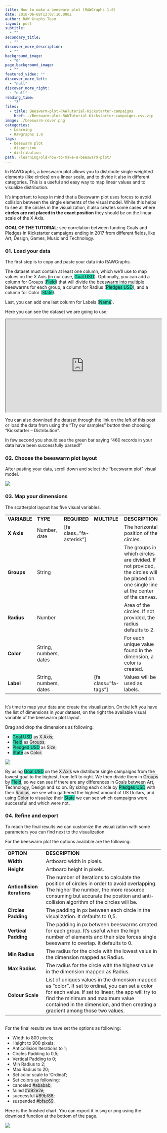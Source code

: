 ```yaml
---
title: How to make a beeswarm plot (RAWGraphs 1.0)
date: 2018-06-08T13:07:16.000Z
author: RAW Graphs Team
layout: post
subtitle:
  - ""
secondary_title:
  - ""
discover_more_description:
  - ""
background_image:
  - "0"
page_background_image:
  - ""
featured_video: ""
discover_more_left:
  - "null"
discover_more_right:
  - "null"
reading_time:
  - "3"
files:
  - title: Beeswarm-plot-RAWTutorial-Kickstarter-campaigns
    href: ./Beeswarm-plot-RAWTutorial-Kickstarter-campaigns.csv.zip
image: ./beeswarm-cover.png
categories:
  - Learning
  - Rawgraphs 1.0
tags:
  - beeswarm plot
  - dispersion
  - distribution
path: /learning/old-how-to-make-a-beeswarm-plot/
---
```


<span style="font-weight: 400;">In RAWGraphs, a beeswarm plot allows you to distribute single weighted elements (like circles) on a linear scale, and to divide it also in different categories. This is a useful and easy way to map linear values and to visualize distribution.</span>

It&#8217;s important to keep in mind that a Beeswarm plot uses forces to avoid collision between the single elements of the visual model. While this helps to see all the circles in the visualization, it also creates some cases where **circles are not placed in the exact position** they should be on the linear scale of the X Axis.

**GOAL OF THE TUTORIAL**: see correlation between funding Goals and Pledges in Kickstarter campaigns ending in 2017 from different fields, like Art, Design, Games, Music and Technology<span style="font-weight: 400;">.</span>

### 01. Load your data

<span style="font-weight: 400;">The first step is to copy and paste your data into RAWGraphs.</span>

<span style="font-weight: 400;">The dataset must contain at least one column, which we&#8217;ll use to map values on the X Axis (in our case, <span class="data-dimension" style="background-color: #2dd8b1;">Goal USD</span>). Optionally, you can add a column for Groups (<span class="data-dimension" style="background-color: #2dd8b1;">Field</span>) that will divide the beeswarm into multiple beeswarms for each group, a column for Radius (<span class="data-dimension" style="background-color: #2dd8b1;">Pledges USD</span>), and a column for Color (<span class="data-dimension" style="background-color: #2dd8b1;">State</span>).</span>

Last, you can add one last column for Labels (<span class="data-dimension" style="background-color: #2dd8b1;">Name</span>).

Here you can see the dataset we are going to use:

<iframe src="https://docs.google.com/spreadsheets/d/e/2PACX-1vQkhBKqfx6RkL-v6aBwazJu96nHQDoirRqgY4Jthy7yWQ20byXkB7mRkToAB4vhKDRvoTXHErNKYcDA/pubhtml?gid=77303400&amp;single=true&amp;widget=true&amp;headers=true" width="100%" height="300"><span data-mce-type="bookmark" style="display: inline-block; width: 0px; overflow: hidden; line-height: 0;" class="mce_SELRES_start">﻿</span></iframe>

You can also download the dataset through the link on the left of this post or <span style="font-weight: 400;">load the data from using the “Try our samples” button then choosing “Kickstarter &#8211; Distribution”.</span>

<span style="font-weight: 400;">In few second you should see the green bar saying “460 records in your data have been successfully parsed!”</span>

### 02. Choose the beeswarm plot layout

After pasting your data, scroll down and select the “beeswarm plot” visual model.

![](./raw-tutorial-1.jpg)

### **03. Map your dimensions**

<span style="font-weight: 400;">The scatterplot layout has five visual variables. </span>

<table>
<tbody>
<tr>
<td><strong>VARIABLE</strong></td>
<td><strong>TYPE</strong></td>
<td><strong>REQUIRED</strong></td>
<td><strong>MULTIPLE</strong></td>
<td><strong>DESCRIPTION</strong></td>
</tr>
<tr>
<td><strong>X Axis</strong></td>
<td>Number, date</td>
<td>[fa class=”fa-asterisk”]</td>
<td></td>
<td>The horizontal position of the circles.</td>
</tr>
<tr>
<td><strong>Groups</strong></td>
<td>String</td>
<td></td>
<td></td>
<td>The groups in which circles are divided. If not provided, the circles will be placed on one single line at the center of the canvas.</td>
</tr>
<tr>
<td><strong>Radius</strong></td>
<td><span style="font-weight: 400;">Number</span></td>
<td></td>
<td></td>
<td><span style="font-weight: 400;">Area of the circles. If not provided, the radius defaults to 2.</span></td>
</tr>
<tr>
<td><strong>Color</strong></td>
<td><span style="font-weight: 400;">String, numbers, dates</span></td>
<td></td>
<td></td>
<td><span style="font-weight: 400;">For each unique value found in the dimension, a color is created.</span></td>
</tr>
<tr>
<td><strong>Label</strong></td>
<td><span style="font-weight: 400;">String, numbers, dates</span></td>
<td></td>
<td>[fa class=”fa-tags”]</td>
<td><span style="font-weight: 400;">Values will be used as labels.</span></td>
</tr>
</tbody>
</table>

<span style="font-weight: 400;"><br /> It’s time to map your data and create the visualization. On the left you have the list of dimensions in your dataset, on the right the available visual variable of the beeswarm plot layout. </span>

<span style="font-weight: 400;">Drag and drop the dimensions as following:</span>

- <span class="data-dimension" style="background-color: #2dd8b1;">Goal USD</span> as <span class="layout-dimension" style="background-color: #e6e6e6;">X Axis</span>;
- <span class="data-dimension" style="background-color: #2dd8b1;">Field</span> as <span class="layout-dimension" style="background-color: #e6e6e6;">Groups</span>;
- <span class="data-dimension" style="background-color: #2dd8b1;">Pledged USD</span> as <span class="layout-dimension" style="background-color: #e6e6e6;">Size</span>;
- <span class="data-dimension" style="background-color: #2dd8b1;">State</span> as <span class="layout-dimension" style="background-color: #e6e6e6;">Color.</span>

![](./raw-tutorial-2.jpg)

By using <span class="data-dimension" style="background-color: #2dd8b1;">Goal USD</span> on the <span class="layout-dimension" style="background-color: #e6e6e6;">X Axis</span> we distribute single campaigns from the lowest goal to the highest, from left to right. We then divide them in <span class="layout-dimension" style="background-color: #e6e6e6;">Groups</span> by <span class="data-dimension" style="background-color: #2dd8b1;">Field</span>, so we can see if there are any differences in Goals between Art, Technology, Design and so on. By sizing each circle by <span class="data-dimension" style="background-color: #2dd8b1;">Pledges USD</span> with their <span class="layout-dimension" style="background-color: #e6e6e6;">Radius</span>, we see who gathered the highest amount of US Dollars, and using <span class="layout-dimension" style="background-color: #e6e6e6;">Color</span> to visualize their <span class="data-dimension" style="background-color: #2dd8b1;">State</span> we can see which campaigns were successful and which were not.

### 04. Refine and export

<span style="font-weight: 400;">To reach the final results we can customize the visualization with some parameters you can find next to the visualization. </span>

<span style="font-weight: 400;">For the beeswarm plot the options available are the following:</span>

<table>
<tbody>
<tr>
<td><strong>OPTION</strong></td>
<td><strong>DESCRIPTION</strong></td>
</tr>
<tr>
<td><strong>Width</strong></td>
<td><span style="font-weight: 400;">Artboard width in pixels.</span></td>
</tr>
<tr>
<td><strong>Height</strong></td>
<td><span style="font-weight: 400;">Artboard height in pixels.</span></td>
</tr>
<tr>
<td><strong>Anticollision iterations</strong></td>
<td>The number of iterations to calculate the position of circles in order to avoid overlapping. The higher the number, the more resource consuming but accurate the position and anti-collision algorithm of the circles will be.</td>
</tr>
<tr>
<td><strong>Circles Padding</strong></td>
<td>The padding in px between each circle in the visualization. It defaults to 0,5.</td>
</tr>
<tr>
<td><strong>Vertical Padding</strong></td>
<td>The padding in px between beeswarms created for each group. It’s useful when the high number of elements and their size forces single beeswarm to overlap. It defaults to 0.</td>
</tr>
<tr>
<td><strong>Min Radius</strong></td>
<td><span style="font-weight: 400;">The radius for the circle with the lowest value in the dimension mapped as Radius.</span></td>
</tr>
<tr>
<td><strong>Max Radius</strong></td>
<td><span style="font-weight: 400;">The radius for the circle with the highest value in the dimension mapped as Radius.</span></td>
</tr>
<tr>
<td><strong>Colour Scale</strong></td>
<td><span style="font-weight: 400;">List of uniques values in the dimension mapped as “color”. If set to ordinal, you can set a color for each value. If set to linear, the app will try to find the minimum and maximum value contained in the dimension, and then creating a gradient among those two values.</span></td>
</tr>
</tbody>
</table>

<span style="font-weight: 400;"><br /> For the final results we have set the options as following:</span>

- <span style="font-weight: 400;">Width to 800 pixels;</span>
- <span style="font-weight: 400;">Height to 900 pixels;</span>
- Anticollision Iterations to 1;
- <span style="font-weight: 400;">Circles Padding to 0,5;</span>
- Vertical Padding to 0;
- Min Radius to 2;
- Max Radius to 20;
- <span style="font-weight: 400;">Set color scale to ‘Ordinal’;</span>
- <span style="font-weight: 400;">Set colors as following: </span>
- canceled <span class="layout-dimension" style="background-color: #e6e6e6;">#ababab</span>;
- failed <span class="layout-dimension" style="background-color: #e6e6e6;">#d92e2e</span>;
- successful <span class="layout-dimension" style="background-color: #e6e6e6;">#69bf86</span>;
- suspended <span class="layout-dimension" style="background-color: #e6e6e6;">#bfac69</span>.

<span style="font-weight: 400;">Here is the finished chart. You can export it in svg or png using the download function at the bottom of the page.</span>

![](./Screen-Shot-2018-05-28-at-13.51.37.png)
